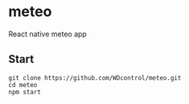# meteo
React native meteo app

## Start
```
git clone https://github.com/WDcontrol/meteo.git
cd meteo
npm start
```
